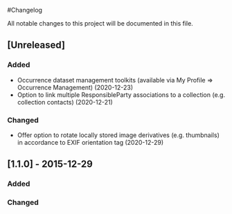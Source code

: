 #Changelog

All notable changes to this project will be documented in this file.

## [Unreleased]
### Added
* Occurrence dataset management toolkits (available via My Profile => Occurrence Management) (2020-12-23)   
* Option to link multiple ResponsibleParty associations to a collection (e.g. collection contacts) (2020-12-21)

### Changed
* Offer option to rotate locally stored image derivatives (e.g. thumbnails) in accordance to EXIF orientation tag (2020-12-29)

## [1.1.0] - 2015-12-29

### Added
### Changed
